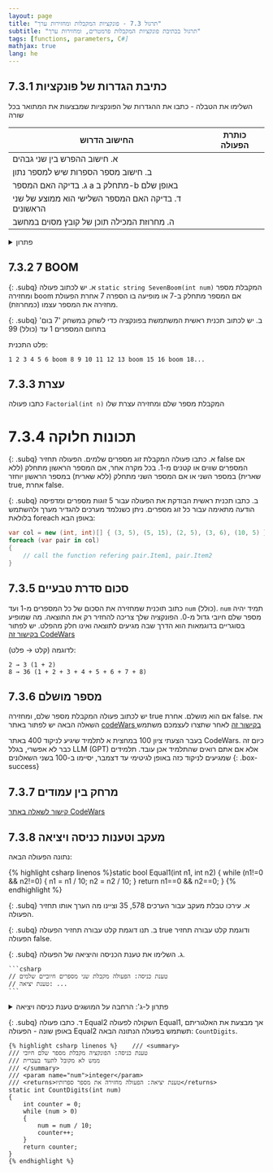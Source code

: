 ```yaml
---
layout: page
title: "תרגול 7.3 - פונקציות המקבלות ומחזירות ערך"
subtitle: "תרגול בכתיבת פונקציות המקבלות פרמטרים, ומחזירות ערך"
tags: [functions, parameters, C#]
mathjax: true
lang: he
---
```



## 7.3.1 כתיבת הגדרות של פונקציות

השלימו את הטבלה - כתבו את ההגדרות של הפונקציות שמבצעות את המתואר בכל שורה

| החישוב הדרוש                                       | כותרת הפעולה                                      |
|----------------------------------------------------|---------------------------------------------------|
| א. חישוב ההפרש בין שני גבהים                      |    |
| ב. חישוב מספר הספרות שיש למספר נתון              |                    |
| ג. בדיקה האם המספר a מתחלק ב-b באופן שלם         |                  |
| ד. בדיקה האם המספר השלישי הוא ממוצע של שני הראשונים |  |
| ה. מחרוזת המכילה תוכן של קובץ מסוים במחשב         |        |


<details markdown="1"><summary>פתרון</summary>


| החישוב הדרוש                                       | כותרת הפעולה                                      |
|----------------------------------------------------|---------------------------------------------------|
| א. חישוב ההפרש בין שני גבהים                      | `int HeightDifference(int height1, int height2)`  |
| ב. חישוב מספר הספרות שיש למספר נתון              | `int CountDigits(int number)`                     |
| ג. בדיקה האם המספר a מתחלק ב-b באופן שלם         | `bool IsDivisible(int a, int b)`                  |
| ד. בדיקה האם המספר השלישי הוא ממוצע של שני הראשונים | `bool IsAverageOf(int first, int second, int third)` |
| ה. מחרוזת המכילה תוכן של קובץ מסוים במחשב         | `string ReadFileContent(string filePath)`          |

</details>


## 7.3.2 7 BOOM

<!-- 4.0.3 במצגת 4-5 -->

{: .subq}
א. יש לכתוב פעולה `static string SevenBoom(int num)` המקבלת מספר ומחזירה boom אם המספר מתחלק ב-7 או מופיעה בו הספרה 7 אחרת הפעולת מחזירה את המספר עצמו (כמחרוזת).

{: .subq}
ב. יש לכתוב תכנית ראשית המשתמשת בפונקציה כדי לשחק במשחק '7 בום' בתחום המספרים 1 עד (כולל) 99

פלט התכנית:
```
1 2 3 4 5 6 boom 8 9 10 11 12 13 boom 15 16 boom 18...
```

## 7.3.3 עצרת
<!-- 4.24 במצגת 4-5 -->
כתבו פעולה `Factorial(int n)` המקבלת מספר שלם ומחזירה עצרת שלו


# 7.3.4 תכונות חלוקה
<!-- 4.0.5 במצגת 4-5 -->

{: .subq}
א. כתבו פעולה המקבלת זוג מספרים שלמים. הפעולה תחזיר false אם המספרים שווים או קטנים מ-1. בכל מקרה אחר, אם המספר הראשון מתחלק (ללא שארית) במספר השני או אם המספר השני מתחלק (ללא שארית) במספר הראשון יוחזר true, אחרת false.

{: .subq} 
ב. כתבו תכנית ראשית הבודקת את הפעולה עבור 5 זוגות מספרים ומדפיסה הודעה מתאימה עבור כל זוג מספרים. 
ניתן כשנלמד מערכים להגדיר מערך ולהשתמש בלולאת foreach באופן הבא: 

```csharp
var col = new (int, int)[] { (3, 5), (5, 15), (2, 5), (3, 6), (10, 5) };
foreach (var pair in col)
{
    // call the function refering pair.Item1, pair.Item2
}
```
<!-- 
ממתין למחרוזות
# 7.3.3 חבר מושבעים
4.11 של מצגת 4-5
{: .subq}
א. למשפט שנערך התמנה חבר מושבעים ובו 12 חברים. כל אחד מן המושבעים רושם בפתק את האות y אם לדעתו הנאשם אשם או את האות n אם לדעתו הנאשם חף מפשע. דין הנאשם יחרץ בהתאם לרוב.
כתבו פעולה המקבלת מחרוזת (סדרת תווים "…  ynyn" המייצגת את דעות חבר המושבעים). הפעולה מחזירה 1 אם הנאשם זכאי, 0 אם אין הכרעה, 1- אם הוא אשם. 
לא בהכרח יש 12 הצבעות, אך אם יש יותר מ-6 מסוג מסויים ניתן להכריע.
 -->


## 7.3.5 סכום סדרת טבעיים

כתוב תוכנית שמחזירה את הסכום של כל המספרים מ-1 ועד `num` (כולל). `num` תמיד יהיה מספר שלם חיובי גדול מ-0. הפונקציה שלך צריכה להחזיר רק את התוצאה. מה שמופיע בסוגריים בדוגמאות הוא הדרך שבה מגיעים לתוצאה ואינו חלק מהפלט.
 יש לפתור [בקישור זה CodeWars](https://www.codewars.com/kata/55d24f55d7dd296eb9000030)

לדוגמה (קלט → פלט):

```
2 → 3 (1 + 2)
8 → 36 (1 + 2 + 3 + 4 + 5 + 6 + 7 + 8)
```



## 7.3.6 מספר מושלם
יש לכתוב פעולה המקבלת מספר שלם, ומחזירה true אם הוא מושלם. אחרת false.
את השאלה הבאה יש לפתור באתר [codeWars בקישור זה](https://www.codewars.com/kumite/6343cebb6054f00030618f0d) לאחר שתצרו לעצמכם משתמש

בעבר הצעתי ציון 100 במחצית א לתלמיד שיגיע לניקוד 400 באתר CodeWars. כיום זה כבר לא אפשרי, בגלל LLM (GPT) אלא אם אתם רואים שהתלמיד אכן עובד. תלמידים שמגיעים לניקוד כזה באופן לגיטימי עד דצמבר, יסיימו ב-100 בשני השאלונים
{: .box-success}

## 7.3.7 מרחק בין עמודים
[קישור לשאלה באתר CodeWars](https://www.codewars.com/kata/5bb0c58f484fcd170700063d)

<!-- 
יחכה למחרוזות
## 7.3.1 אנליזת הצבעות
[text](https://www.codewars.com/kata/6343f62a2f5d2e0023639a26) -->


## 7.3.8 מעקב וטענות כניסה ויציאה

נתונה הפעולה הבאה:

{% highlight csharp linenos %}static bool Equal1(int n1, int n2)
{
    while (n1!=0 && n2!=0)
    {
        n1 = n1 / 10;
        n2 = n2 / 10;
    }
    return n1==0 && n2==0;
}
{% endhighlight %}

{: .subq}
א. עירכו טבלת מעקב עבור הערכים 578, 35 וציינו מה הערך אותו תחזיר הפעולה.

{: .subq}
ב. תנו דוגמת קלט עבורה תחזיר הפעולה true ודוגמת קלט עבורה תחזיר הפעולה false.

{: .subq}
ג. השלימו את טענת הכניסה והיציאה של הפעולה.

    ```csharp
    // טענת כניסה: הפעולה מקבלת שני מספרים חיוביים שלמים
    // טענת יציאה: ...
    ```

<details markdown="1"><summary>פתרון ל-ג': הרחבה על המושגים טענת כניסה ויציאה</summary>


בטכניקות של Design by Contract במדעי המחשב מגדירים עבור כל פונקציה שני סוגי דרישות מרכזיות:

### טענת כניסה (Precondition)
היא התנאי שמחייב להתקיים לפני קריאת הפונקציה, כדי שהפונקציה תפעל כהלכה.
מגדירים אותה כדי לתעד אילו ערכים מותר להעביר לפונקציה.
אם המטפל (caller) מפר תנאי זה, התוצאה עלולה להיות בלתי־תחזיתית (חריגות, לולאות אינסופיות, ערכים שגויים).

**בדוגמה שניתנה:**
```csharp
// טענת כניסה: הפעולה מקבלת שני מספרים חיוביים שלמים
```
כלומר, הפונקציה מניחה שקיבלה x>0 ו־y>0 ושלמים, ואין צורך לבדוק זאת בפנים כל עוד הקריאה תעמוד בתנאי.

### טענת יציאה (Postcondition)
היא התנאי שהפונקציה מבטיחה שיעמוד אחרי סיום ההרצה שלה.
מתארת את ה״חוזה״ שהפונקציה עומדת בו כלפי המתכנת שמשתמש בה.
מאפשר לאמת בתום הריצה שהפונקציה אכן ביצעה את מה שנדרש.

**בדוגמה הנתונה:**
```csharp
// טענת יציאה: הפעולה מוודאת שמספר הספרות בשני המספרים זהה
```

כלומר, לאחר סיום הפונקציה, נחזיר true אם ומכיל־כל־ואי את התנאי, ו־false אחרת.

### למה זה חשוב?
- **בהירות תיעודית:** מאפשר למתכנתים להבין מיד מה מותר ומה מובטח בפונקציה, בלי לקרוא את כל הקוד בפנים.
- **זיהוי באגים מוקדם:** אי־קיום טענת כניסה יכול להרים שגיאה כבר בשלב בדיקות קלט, ואי־קיום טענת יציאה מדווח על כשל לוגי בתוך הפונקציה.
- **תחזוקת קוד קלה יותר:** כשמבצעים שינויים, אפשר לבדוק אוטומטית (assertions) שהחוזה עדיין נשמר.

### סיכום קצר

**Precondition:** התנאים שעל הסביבה (הקריאה) למלא לפני קריאה לפונקציה.

**Postcondition:** התנאים שהפונקציה מבטיחה לצרכן שלה לאחר סיום ההרצה.

בכתיבה מסוג `summary` אנחנו מכסים בעצם את טענת הכניסה והיציאה:

```csharp
/// <summary>
/// This function checks if two integers are equal by comparing their digits.
/// </summary>
/// <param name="n1">an integer</param>
/// <param name="n2">an integer</param>
/// <returns>true if both lengths are equal</returns>
```

{: .box-note}
המושג פחות בשימוש כיום ולא מופיע בבחינות בגרות, אלא בעיקר בספרות ובשאלות.

</details>

{: .subq}
ד. כתבו פעולה Equal2 השקולה לפעולה Equal1, אך מבצעת את האלגוריתם באופן שונה - הפעולה Equal2 תשתמש בפעולה הנתונה הבאה: `CountDigits`.

    {% highlight csharp linenos %}    /// <summary>
    /// טענת כניסה: הפונקציה מקבלת מספר שלם חיובי
    /// ממש לא מקובל לתעד בעברית
    /// </summary>
    /// <param name="num">integer</param>
    /// <returns>טענת יציאה: הפעולה מחזירה את מספר ספרותיו</returns>
    static int CountDigits(int num)
    {
        int counter = 0;
        while (num > 0)
        {
            num = num / 10;
            counter++;
        }
        return counter;
    }
    {% endhighlight %}
